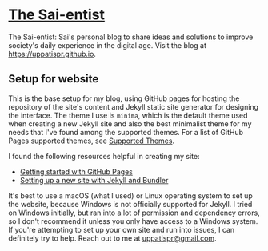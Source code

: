 # [The Sai-entist](https://uppatispr.github.io)
The Sai-entist: Sai's personal blog to share ideas and solutions to improve society's daily experience in the digital age. Visit the blog at <https://uppatispr.github.io>.

## Setup for website
This is the base setup for my blog, using GitHub pages for hosting the repository of the site's content and Jekyll static site generator for designing the interface. The theme I use is `minima`, which is the default theme used when creating a new Jekyll site and also the best minimalist theme for my needs that I've found among the supported themes. For a list of GitHub Pages supported themes, see [Supported Themes](https://pages.github.com/themes/).

I found the following resources helpful in creating my site:
* [Getting started with GitHub Pages](https://help.github.com/en/github/working-with-github-pages/getting-started-with-github-pages)
* [Setting up a new site with Jekyll and Bundler](https://jekyllrb.com/tutorials/using-jekyll-with-bundler/)

It's best to use a macOS (what I used) or Linux operating system to set up the website, because Windows is not officially supported for Jekyll. I tried on Windows initially, but ran into a lot of permission and dependency errors, so I don't recommend it unless you only have access to a Windows system. If you're attempting to set up your own site and run into issues, I can definitely try to help. Reach out to me at <uppatispr@gmail.com>.
